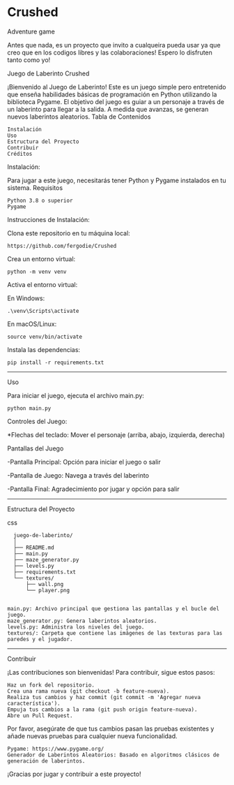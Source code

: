 # Crushed
Adventure game 

Antes que nada, es un proyecto que invito a cualqueira pueda usar ya que creo que en los codigos libres y las colaboraciones! Espero lo disfruten tanto como yo!


Juego de Laberinto Crushed

¡Bienvenido al Juego de Laberinto! Este es un juego simple pero entretenido que enseña habilidades básicas de programación en Python utilizando la biblioteca Pygame. El objetivo del juego es guiar a un personaje a través de un laberinto para llegar a la salida. A medida que avanzas, se generan nuevos laberintos aleatorios.
Tabla de Contenidos

    Instalación
    Uso
    Estructura del Proyecto
    Contribuir
    Créditos

Instalación:

Para jugar a este juego, necesitarás tener Python y Pygame instalados en tu sistema.
Requisitos

    Python 3.8 o superior
    Pygame

Instrucciones de Instalación:

Clona este repositorio en tu máquina local:

    https://github.com/fergodie/Crushed
    

Crea un entorno virtual:

    python -m venv venv



Activa el entorno virtual:

En Windows:

    .\venv\Scripts\activate



En macOS/Linux:

    source venv/bin/activate


Instala las dependencias:


    pip install -r requirements.txt

-----------------------------------------------------------------------------------------------------------------------------------------------------------------------------------------------------------

Uso

Para iniciar el juego, ejecuta el archivo main.py:

    python main.py
    

Controles del Juego:


*Flechas del teclado: Mover el personaje (arriba, abajo, izquierda, derecha)


Pantallas del Juego


-Pantalla Principal: Opción para iniciar el juego o salir

-Pantalla de Juego: Navega a través del laberinto

-Pantalla Final: Agradecimiento por jugar y opción para salir

-----------------------------------------------------------------------------------------------------------------------------------------------------------------------------------------------------------
Estructura del Proyecto

css

      juego-de-laberinto/
      │
      ├── README.md
      ├── main.py
      ├── maze_generator.py
      ├── levels.py
      ├── requirements.txt
      └── textures/
          ├── wall.png
          └── player.png
    

    main.py: Archivo principal que gestiona las pantallas y el bucle del juego.
    maze_generator.py: Genera laberintos aleatorios.
    levels.py: Administra los niveles del juego.
    textures/: Carpeta que contiene las imágenes de las texturas para las paredes y el jugador.
    
-----------------------------------------------------------------------------------------------------------------------------------------------------------------------------------------------------------    

Contribuir

¡Las contribuciones son bienvenidas! Para contribuir, sigue estos pasos:

    Haz un fork del repositorio.
    Crea una rama nueva (git checkout -b feature-nueva).
    Realiza tus cambios y haz commit (git commit -m 'Agregar nueva característica').
    Empuja tus cambios a la rama (git push origin feature-nueva).
    Abre un Pull Request.

Por favor, asegúrate de que tus cambios pasan las pruebas existentes y añade nuevas pruebas para cualquier nueva funcionalidad.


    Pygame: https://www.pygame.org/
    Generador de Laberintos Aleatorios: Basado en algoritmos clásicos de generación de laberintos.

¡Gracias por jugar y contribuir a este proyecto!
